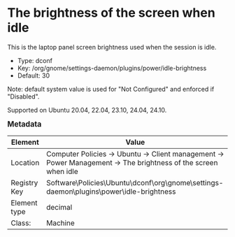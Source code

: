 # The brightness of the screen when idle

This is the laptop panel screen brightness used when the session is idle.

- Type: dconf
- Key: /org/gnome/settings-daemon/plugins/power/idle-brightness
- Default: 30

Note: default system value is used for "Not Configured" and enforced if "Disabled".

Supported on Ubuntu 20.04, 22.04, 23.10, 24.04, 24.10.



<span style="font-size: larger;">**Metadata**</span>

| Element      | Value            |
| ---          | ---              |
| Location     | Computer Policies -> Ubuntu -> Client management -> Power Management -> The brightness of the screen when idle    |
| Registry Key | Software\Policies\Ubuntu\dconf\org\gnome\settings-daemon\plugins\power\idle-brightness         |
| Element type | decimal |
| Class:       | Machine       |
